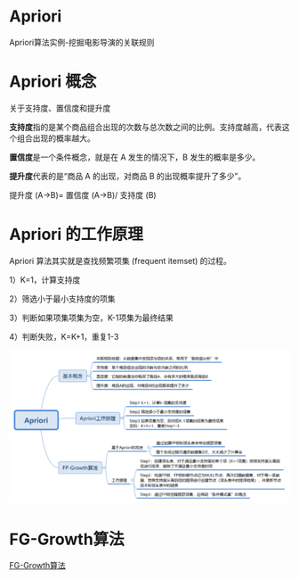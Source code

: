 # Apriori
Apriori算法实例-挖掘电影导演的关联规则

# Apriori 概念

关于支持度、置信度和提升度

**支持度**指的是某个商品组合出现的次数与总次数之间的比例。支持度越高，代表这个组合出现的概率越大。

**置信度**是一个条件概念，就是在 A 发生的情况下，B 发生的概率是多少。

**提升度**代表的是“商品 A 的出现，对商品 B 的出现概率提升了多少”。

提升度 (A→B)= 置信度 (A→B)/ 支持度 (B)

# Apriori 的工作原理

Apriori 算法其实就是查找频繁项集 (frequent itemset) 的过程。

1）K=1，计算支持度

2）筛选小于最小支持度的项集

3）判断如果项集项集为空，K-1项集为最终结果

4）判断失败，K=K+1，重复1-3

![](Apriori内容.png)

# FG-Growth算法

[FG-Growth算法](https://www.cnblogs.com/zhengxingpeng/p/6679280.html)
